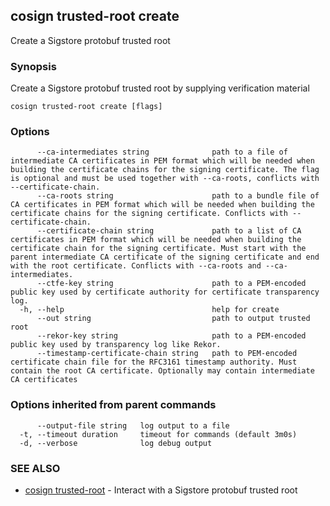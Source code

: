 ## cosign trusted-root create

Create a Sigstore protobuf trusted root

### Synopsis

Create a Sigstore protobuf trusted root by supplying verification material

```
cosign trusted-root create [flags]
```

### Options

```
      --ca-intermediates string              path to a file of intermediate CA certificates in PEM format which will be needed when building the certificate chains for the signing certificate. The flag is optional and must be used together with --ca-roots, conflicts with --certificate-chain.
      --ca-roots string                      path to a bundle file of CA certificates in PEM format which will be needed when building the certificate chains for the signing certificate. Conflicts with --certificate-chain.
      --certificate-chain string             path to a list of CA certificates in PEM format which will be needed when building the certificate chain for the signing certificate. Must start with the parent intermediate CA certificate of the signing certificate and end with the root certificate. Conflicts with --ca-roots and --ca-intermediates.
      --ctfe-key string                      path to a PEM-encoded public key used by certificate authority for certificate transparency log.
  -h, --help                                 help for create
      --out string                           path to output trusted root
      --rekor-key string                     path to a PEM-encoded public key used by transparency log like Rekor.
      --timestamp-certificate-chain string   path to PEM-encoded certificate chain file for the RFC3161 timestamp authority. Must contain the root CA certificate. Optionally may contain intermediate CA certificates
```

### Options inherited from parent commands

```
      --output-file string   log output to a file
  -t, --timeout duration     timeout for commands (default 3m0s)
  -d, --verbose              log debug output
```

### SEE ALSO

* [cosign trusted-root](cosign_trusted-root.md)	 - Interact with a Sigstore protobuf trusted root

